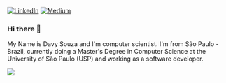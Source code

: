 [![LinkedIn](https://www.iconfinder.com/icons/401469/download/png/16)](https://www.linkedin.com/in/davysouza/en)
[![Medium](https://www.iconfinder.com/icons/5296526/download/png/16)](https://davysouza.medium.com/)

### Hi there 👋

My Name is Davy Souza and I'm computer scientist. I'm from São Paulo - Brazil, currently doing a Master's Degree in Computer Science at the University of São Paulo (USP) and working as a software developer.

<!-- <img align="center" src="https://github-readme-stats.vercel.app/api/top-langs/?username=davysouza" /> -->

<img align="center" src="https://github-readme-stats.vercel.app/api/?username=davysouza&show_icons=true" />
<!-- <img align="center" src="https://github-readme-stats.vercel.app/api/top-langs/?username=davysouza&show_icons=true"/> -->

<!--
**davysouza/davysouza** is a ✨ _special_ ✨ repository because its `README.md` (this file) appears on your GitHub profile.

Here are some ideas to get you started:

- 🔭 I’m currently working on ...
- 🌱 I’m currently learning ...
- 👯 I’m looking to collaborate on ...
- 🤔 I’m looking for help with ...
- 💬 Ask me about ...
- 📫 How to reach me: ...
- 😄 Pronouns: ...
- ⚡ Fun fact: ...
-->

